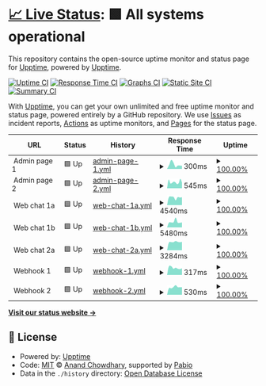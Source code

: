 # [📈 Live Status](https://upptime.github.io/upptime): <!--live status--> **🟩 All systems operational**

This repository contains the open-source uptime monitor and status page for [Upptime](https://upptime.js.org), powered by [Upptime](https://github.com/upptime/upptime).

[![Uptime CI](https://github.com/metabirds/service-monitor-1/workflows/Uptime%20CI/badge.svg)](https://github.com/metabirds/service-monitor-1/actions?query=workflow%3A%22Uptime+CI%22)
[![Response Time CI](https://github.com/metabirds/service-monitor-1/workflows/Response%20Time%20CI/badge.svg)](https://github.com/metabirds/service-monitor-1/actions?query=workflow%3A%22Response+Time+CI%22)
[![Graphs CI](https://github.com/metabirds/service-monitor-1/workflows/Graphs%20CI/badge.svg)](https://github.com/metabirds/service-monitor-1/actions?query=workflow%3A%22Graphs+CI%22)
[![Static Site CI](https://github.com/metabirds/service-monitor-1/workflows/Static%20Site%20CI/badge.svg)](https://github.com/metabirds/service-monitor-1/actions?query=workflow%3A%22Static+Site+CI%22)
[![Summary CI](https://github.com/metabirds/service-monitor-1/workflows/Summary%20CI/badge.svg)](https://github.com/metabirds/service-monitor-1/actions?query=workflow%3A%22Summary+CI%22)

With [Upptime](https://upptime.js.org), you can get your own unlimited and free uptime monitor and status page, powered entirely by a GitHub repository. We use [Issues](https://github.com/upptime/upptime/issues) as incident reports, [Actions](https://github.com/metabirds/service-monitor-1/actions) as uptime monitors, and [Pages](https://upptime.github.io/upptime) for the status page.

<!--start: status pages-->
<!-- This summary is generated by Upptime (https://github.com/upptime/upptime) -->
<!-- Do not edit this manually, your changes will be overwritten -->
<!-- prettier-ignore -->
| URL | Status | History | Response Time | Uptime |
| --- | ------ | ------- | ------------- | ------ |
| <img alt="" src="https://icons.duckduckgo.com/ip3/null.ico" height="13"> Admin page 1 | 🟩 Up | [admin-page-1.yml](https://github.com/metabirds/service-monitor-1/commits/HEAD/history/admin-page-1.yml) | <details><summary><img alt="Response time graph" src="./graphs/admin-page-1/response-time-week.png" height="20"> 300ms</summary><br><a href="https://status.botbird.biz/history/admin-page-1"><img alt="Response time 242" src="https://img.shields.io/endpoint?url=https%3A%2F%2Fraw.githubusercontent.com%2Fmetabirds%2Fservice-monitor-1%2FHEAD%2Fapi%2Fadmin-page-1%2Fresponse-time.json"></a><br><a href="https://status.botbird.biz/history/admin-page-1"><img alt="24-hour response time 216" src="https://img.shields.io/endpoint?url=https%3A%2F%2Fraw.githubusercontent.com%2Fmetabirds%2Fservice-monitor-1%2FHEAD%2Fapi%2Fadmin-page-1%2Fresponse-time-day.json"></a><br><a href="https://status.botbird.biz/history/admin-page-1"><img alt="7-day response time 300" src="https://img.shields.io/endpoint?url=https%3A%2F%2Fraw.githubusercontent.com%2Fmetabirds%2Fservice-monitor-1%2FHEAD%2Fapi%2Fadmin-page-1%2Fresponse-time-week.json"></a><br><a href="https://status.botbird.biz/history/admin-page-1"><img alt="30-day response time 284" src="https://img.shields.io/endpoint?url=https%3A%2F%2Fraw.githubusercontent.com%2Fmetabirds%2Fservice-monitor-1%2FHEAD%2Fapi%2Fadmin-page-1%2Fresponse-time-month.json"></a><br><a href="https://status.botbird.biz/history/admin-page-1"><img alt="1-year response time 243" src="https://img.shields.io/endpoint?url=https%3A%2F%2Fraw.githubusercontent.com%2Fmetabirds%2Fservice-monitor-1%2FHEAD%2Fapi%2Fadmin-page-1%2Fresponse-time-year.json"></a></details> | <details><summary><a href="https://status.botbird.biz/history/admin-page-1">100.00%</a></summary><a href="https://status.botbird.biz/history/admin-page-1"><img alt="All-time uptime 100.00%" src="https://img.shields.io/endpoint?url=https%3A%2F%2Fraw.githubusercontent.com%2Fmetabirds%2Fservice-monitor-1%2FHEAD%2Fapi%2Fadmin-page-1%2Fuptime.json"></a><br><a href="https://status.botbird.biz/history/admin-page-1"><img alt="24-hour uptime 100.00%" src="https://img.shields.io/endpoint?url=https%3A%2F%2Fraw.githubusercontent.com%2Fmetabirds%2Fservice-monitor-1%2FHEAD%2Fapi%2Fadmin-page-1%2Fuptime-day.json"></a><br><a href="https://status.botbird.biz/history/admin-page-1"><img alt="7-day uptime 100.00%" src="https://img.shields.io/endpoint?url=https%3A%2F%2Fraw.githubusercontent.com%2Fmetabirds%2Fservice-monitor-1%2FHEAD%2Fapi%2Fadmin-page-1%2Fuptime-week.json"></a><br><a href="https://status.botbird.biz/history/admin-page-1"><img alt="30-day uptime 100.00%" src="https://img.shields.io/endpoint?url=https%3A%2F%2Fraw.githubusercontent.com%2Fmetabirds%2Fservice-monitor-1%2FHEAD%2Fapi%2Fadmin-page-1%2Fuptime-month.json"></a><br><a href="https://status.botbird.biz/history/admin-page-1"><img alt="1-year uptime 100.00%" src="https://img.shields.io/endpoint?url=https%3A%2F%2Fraw.githubusercontent.com%2Fmetabirds%2Fservice-monitor-1%2FHEAD%2Fapi%2Fadmin-page-1%2Fuptime-year.json"></a></details>
| <img alt="" src="https://icons.duckduckgo.com/ip3/null.ico" height="13"> Admin page 2 | 🟩 Up | [admin-page-2.yml](https://github.com/metabirds/service-monitor-1/commits/HEAD/history/admin-page-2.yml) | <details><summary><img alt="Response time graph" src="./graphs/admin-page-2/response-time-week.png" height="20"> 545ms</summary><br><a href="https://status.botbird.biz/history/admin-page-2"><img alt="Response time 548" src="https://img.shields.io/endpoint?url=https%3A%2F%2Fraw.githubusercontent.com%2Fmetabirds%2Fservice-monitor-1%2FHEAD%2Fapi%2Fadmin-page-2%2Fresponse-time.json"></a><br><a href="https://status.botbird.biz/history/admin-page-2"><img alt="24-hour response time 491" src="https://img.shields.io/endpoint?url=https%3A%2F%2Fraw.githubusercontent.com%2Fmetabirds%2Fservice-monitor-1%2FHEAD%2Fapi%2Fadmin-page-2%2Fresponse-time-day.json"></a><br><a href="https://status.botbird.biz/history/admin-page-2"><img alt="7-day response time 545" src="https://img.shields.io/endpoint?url=https%3A%2F%2Fraw.githubusercontent.com%2Fmetabirds%2Fservice-monitor-1%2FHEAD%2Fapi%2Fadmin-page-2%2Fresponse-time-week.json"></a><br><a href="https://status.botbird.biz/history/admin-page-2"><img alt="30-day response time 538" src="https://img.shields.io/endpoint?url=https%3A%2F%2Fraw.githubusercontent.com%2Fmetabirds%2Fservice-monitor-1%2FHEAD%2Fapi%2Fadmin-page-2%2Fresponse-time-month.json"></a><br><a href="https://status.botbird.biz/history/admin-page-2"><img alt="1-year response time 534" src="https://img.shields.io/endpoint?url=https%3A%2F%2Fraw.githubusercontent.com%2Fmetabirds%2Fservice-monitor-1%2FHEAD%2Fapi%2Fadmin-page-2%2Fresponse-time-year.json"></a></details> | <details><summary><a href="https://status.botbird.biz/history/admin-page-2">100.00%</a></summary><a href="https://status.botbird.biz/history/admin-page-2"><img alt="All-time uptime 99.99%" src="https://img.shields.io/endpoint?url=https%3A%2F%2Fraw.githubusercontent.com%2Fmetabirds%2Fservice-monitor-1%2FHEAD%2Fapi%2Fadmin-page-2%2Fuptime.json"></a><br><a href="https://status.botbird.biz/history/admin-page-2"><img alt="24-hour uptime 100.00%" src="https://img.shields.io/endpoint?url=https%3A%2F%2Fraw.githubusercontent.com%2Fmetabirds%2Fservice-monitor-1%2FHEAD%2Fapi%2Fadmin-page-2%2Fuptime-day.json"></a><br><a href="https://status.botbird.biz/history/admin-page-2"><img alt="7-day uptime 100.00%" src="https://img.shields.io/endpoint?url=https%3A%2F%2Fraw.githubusercontent.com%2Fmetabirds%2Fservice-monitor-1%2FHEAD%2Fapi%2Fadmin-page-2%2Fuptime-week.json"></a><br><a href="https://status.botbird.biz/history/admin-page-2"><img alt="30-day uptime 100.00%" src="https://img.shields.io/endpoint?url=https%3A%2F%2Fraw.githubusercontent.com%2Fmetabirds%2Fservice-monitor-1%2FHEAD%2Fapi%2Fadmin-page-2%2Fuptime-month.json"></a><br><a href="https://status.botbird.biz/history/admin-page-2"><img alt="1-year uptime 99.99%" src="https://img.shields.io/endpoint?url=https%3A%2F%2Fraw.githubusercontent.com%2Fmetabirds%2Fservice-monitor-1%2FHEAD%2Fapi%2Fadmin-page-2%2Fuptime-year.json"></a></details>
| <img alt="" src="https://icons.duckduckgo.com/ip3/null.ico" height="13"> Web chat 1a | 🟩 Up | [web-chat-1a.yml](https://github.com/metabirds/service-monitor-1/commits/HEAD/history/web-chat-1a.yml) | <details><summary><img alt="Response time graph" src="./graphs/web-chat-1a/response-time-week.png" height="20"> 4540ms</summary><br><a href="https://status.botbird.biz/history/web-chat-1a"><img alt="Response time 5535" src="https://img.shields.io/endpoint?url=https%3A%2F%2Fraw.githubusercontent.com%2Fmetabirds%2Fservice-monitor-1%2FHEAD%2Fapi%2Fweb-chat-1a%2Fresponse-time.json"></a><br><a href="https://status.botbird.biz/history/web-chat-1a"><img alt="24-hour response time 4703" src="https://img.shields.io/endpoint?url=https%3A%2F%2Fraw.githubusercontent.com%2Fmetabirds%2Fservice-monitor-1%2FHEAD%2Fapi%2Fweb-chat-1a%2Fresponse-time-day.json"></a><br><a href="https://status.botbird.biz/history/web-chat-1a"><img alt="7-day response time 4540" src="https://img.shields.io/endpoint?url=https%3A%2F%2Fraw.githubusercontent.com%2Fmetabirds%2Fservice-monitor-1%2FHEAD%2Fapi%2Fweb-chat-1a%2Fresponse-time-week.json"></a><br><a href="https://status.botbird.biz/history/web-chat-1a"><img alt="30-day response time 4877" src="https://img.shields.io/endpoint?url=https%3A%2F%2Fraw.githubusercontent.com%2Fmetabirds%2Fservice-monitor-1%2FHEAD%2Fapi%2Fweb-chat-1a%2Fresponse-time-month.json"></a><br><a href="https://status.botbird.biz/history/web-chat-1a"><img alt="1-year response time 5565" src="https://img.shields.io/endpoint?url=https%3A%2F%2Fraw.githubusercontent.com%2Fmetabirds%2Fservice-monitor-1%2FHEAD%2Fapi%2Fweb-chat-1a%2Fresponse-time-year.json"></a></details> | <details><summary><a href="https://status.botbird.biz/history/web-chat-1a">100.00%</a></summary><a href="https://status.botbird.biz/history/web-chat-1a"><img alt="All-time uptime 99.79%" src="https://img.shields.io/endpoint?url=https%3A%2F%2Fraw.githubusercontent.com%2Fmetabirds%2Fservice-monitor-1%2FHEAD%2Fapi%2Fweb-chat-1a%2Fuptime.json"></a><br><a href="https://status.botbird.biz/history/web-chat-1a"><img alt="24-hour uptime 100.00%" src="https://img.shields.io/endpoint?url=https%3A%2F%2Fraw.githubusercontent.com%2Fmetabirds%2Fservice-monitor-1%2FHEAD%2Fapi%2Fweb-chat-1a%2Fuptime-day.json"></a><br><a href="https://status.botbird.biz/history/web-chat-1a"><img alt="7-day uptime 100.00%" src="https://img.shields.io/endpoint?url=https%3A%2F%2Fraw.githubusercontent.com%2Fmetabirds%2Fservice-monitor-1%2FHEAD%2Fapi%2Fweb-chat-1a%2Fuptime-week.json"></a><br><a href="https://status.botbird.biz/history/web-chat-1a"><img alt="30-day uptime 100.00%" src="https://img.shields.io/endpoint?url=https%3A%2F%2Fraw.githubusercontent.com%2Fmetabirds%2Fservice-monitor-1%2FHEAD%2Fapi%2Fweb-chat-1a%2Fuptime-month.json"></a><br><a href="https://status.botbird.biz/history/web-chat-1a"><img alt="1-year uptime 99.78%" src="https://img.shields.io/endpoint?url=https%3A%2F%2Fraw.githubusercontent.com%2Fmetabirds%2Fservice-monitor-1%2FHEAD%2Fapi%2Fweb-chat-1a%2Fuptime-year.json"></a></details>
| <img alt="" src="https://icons.duckduckgo.com/ip3/null.ico" height="13"> Web chat 1b | 🟩 Up | [web-chat-1b.yml](https://github.com/metabirds/service-monitor-1/commits/HEAD/history/web-chat-1b.yml) | <details><summary><img alt="Response time graph" src="./graphs/web-chat-1b/response-time-week.png" height="20"> 5480ms</summary><br><a href="https://status.botbird.biz/history/web-chat-1b"><img alt="Response time 4980" src="https://img.shields.io/endpoint?url=https%3A%2F%2Fraw.githubusercontent.com%2Fmetabirds%2Fservice-monitor-1%2FHEAD%2Fapi%2Fweb-chat-1b%2Fresponse-time.json"></a><br><a href="https://status.botbird.biz/history/web-chat-1b"><img alt="24-hour response time 4897" src="https://img.shields.io/endpoint?url=https%3A%2F%2Fraw.githubusercontent.com%2Fmetabirds%2Fservice-monitor-1%2FHEAD%2Fapi%2Fweb-chat-1b%2Fresponse-time-day.json"></a><br><a href="https://status.botbird.biz/history/web-chat-1b"><img alt="7-day response time 5480" src="https://img.shields.io/endpoint?url=https%3A%2F%2Fraw.githubusercontent.com%2Fmetabirds%2Fservice-monitor-1%2FHEAD%2Fapi%2Fweb-chat-1b%2Fresponse-time-week.json"></a><br><a href="https://status.botbird.biz/history/web-chat-1b"><img alt="30-day response time 5034" src="https://img.shields.io/endpoint?url=https%3A%2F%2Fraw.githubusercontent.com%2Fmetabirds%2Fservice-monitor-1%2FHEAD%2Fapi%2Fweb-chat-1b%2Fresponse-time-month.json"></a><br><a href="https://status.botbird.biz/history/web-chat-1b"><img alt="1-year response time 4985" src="https://img.shields.io/endpoint?url=https%3A%2F%2Fraw.githubusercontent.com%2Fmetabirds%2Fservice-monitor-1%2FHEAD%2Fapi%2Fweb-chat-1b%2Fresponse-time-year.json"></a></details> | <details><summary><a href="https://status.botbird.biz/history/web-chat-1b">100.00%</a></summary><a href="https://status.botbird.biz/history/web-chat-1b"><img alt="All-time uptime 99.80%" src="https://img.shields.io/endpoint?url=https%3A%2F%2Fraw.githubusercontent.com%2Fmetabirds%2Fservice-monitor-1%2FHEAD%2Fapi%2Fweb-chat-1b%2Fuptime.json"></a><br><a href="https://status.botbird.biz/history/web-chat-1b"><img alt="24-hour uptime 100.00%" src="https://img.shields.io/endpoint?url=https%3A%2F%2Fraw.githubusercontent.com%2Fmetabirds%2Fservice-monitor-1%2FHEAD%2Fapi%2Fweb-chat-1b%2Fuptime-day.json"></a><br><a href="https://status.botbird.biz/history/web-chat-1b"><img alt="7-day uptime 100.00%" src="https://img.shields.io/endpoint?url=https%3A%2F%2Fraw.githubusercontent.com%2Fmetabirds%2Fservice-monitor-1%2FHEAD%2Fapi%2Fweb-chat-1b%2Fuptime-week.json"></a><br><a href="https://status.botbird.biz/history/web-chat-1b"><img alt="30-day uptime 100.00%" src="https://img.shields.io/endpoint?url=https%3A%2F%2Fraw.githubusercontent.com%2Fmetabirds%2Fservice-monitor-1%2FHEAD%2Fapi%2Fweb-chat-1b%2Fuptime-month.json"></a><br><a href="https://status.botbird.biz/history/web-chat-1b"><img alt="1-year uptime 99.80%" src="https://img.shields.io/endpoint?url=https%3A%2F%2Fraw.githubusercontent.com%2Fmetabirds%2Fservice-monitor-1%2FHEAD%2Fapi%2Fweb-chat-1b%2Fuptime-year.json"></a></details>
| <img alt="" src="https://icons.duckduckgo.com/ip3/null.ico" height="13"> Web chat 2a | 🟩 Up | [web-chat-2a.yml](https://github.com/metabirds/service-monitor-1/commits/HEAD/history/web-chat-2a.yml) | <details><summary><img alt="Response time graph" src="./graphs/web-chat-2a/response-time-week.png" height="20"> 3284ms</summary><br><a href="https://status.botbird.biz/history/web-chat-2a"><img alt="Response time 3158" src="https://img.shields.io/endpoint?url=https%3A%2F%2Fraw.githubusercontent.com%2Fmetabirds%2Fservice-monitor-1%2FHEAD%2Fapi%2Fweb-chat-2a%2Fresponse-time.json"></a><br><a href="https://status.botbird.biz/history/web-chat-2a"><img alt="24-hour response time 3313" src="https://img.shields.io/endpoint?url=https%3A%2F%2Fraw.githubusercontent.com%2Fmetabirds%2Fservice-monitor-1%2FHEAD%2Fapi%2Fweb-chat-2a%2Fresponse-time-day.json"></a><br><a href="https://status.botbird.biz/history/web-chat-2a"><img alt="7-day response time 3284" src="https://img.shields.io/endpoint?url=https%3A%2F%2Fraw.githubusercontent.com%2Fmetabirds%2Fservice-monitor-1%2FHEAD%2Fapi%2Fweb-chat-2a%2Fresponse-time-week.json"></a><br><a href="https://status.botbird.biz/history/web-chat-2a"><img alt="30-day response time 3293" src="https://img.shields.io/endpoint?url=https%3A%2F%2Fraw.githubusercontent.com%2Fmetabirds%2Fservice-monitor-1%2FHEAD%2Fapi%2Fweb-chat-2a%2Fresponse-time-month.json"></a><br><a href="https://status.botbird.biz/history/web-chat-2a"><img alt="1-year response time 3116" src="https://img.shields.io/endpoint?url=https%3A%2F%2Fraw.githubusercontent.com%2Fmetabirds%2Fservice-monitor-1%2FHEAD%2Fapi%2Fweb-chat-2a%2Fresponse-time-year.json"></a></details> | <details><summary><a href="https://status.botbird.biz/history/web-chat-2a">100.00%</a></summary><a href="https://status.botbird.biz/history/web-chat-2a"><img alt="All-time uptime 100.00%" src="https://img.shields.io/endpoint?url=https%3A%2F%2Fraw.githubusercontent.com%2Fmetabirds%2Fservice-monitor-1%2FHEAD%2Fapi%2Fweb-chat-2a%2Fuptime.json"></a><br><a href="https://status.botbird.biz/history/web-chat-2a"><img alt="24-hour uptime 100.00%" src="https://img.shields.io/endpoint?url=https%3A%2F%2Fraw.githubusercontent.com%2Fmetabirds%2Fservice-monitor-1%2FHEAD%2Fapi%2Fweb-chat-2a%2Fuptime-day.json"></a><br><a href="https://status.botbird.biz/history/web-chat-2a"><img alt="7-day uptime 100.00%" src="https://img.shields.io/endpoint?url=https%3A%2F%2Fraw.githubusercontent.com%2Fmetabirds%2Fservice-monitor-1%2FHEAD%2Fapi%2Fweb-chat-2a%2Fuptime-week.json"></a><br><a href="https://status.botbird.biz/history/web-chat-2a"><img alt="30-day uptime 100.00%" src="https://img.shields.io/endpoint?url=https%3A%2F%2Fraw.githubusercontent.com%2Fmetabirds%2Fservice-monitor-1%2FHEAD%2Fapi%2Fweb-chat-2a%2Fuptime-month.json"></a><br><a href="https://status.botbird.biz/history/web-chat-2a"><img alt="1-year uptime 100.00%" src="https://img.shields.io/endpoint?url=https%3A%2F%2Fraw.githubusercontent.com%2Fmetabirds%2Fservice-monitor-1%2FHEAD%2Fapi%2Fweb-chat-2a%2Fuptime-year.json"></a></details>
| <img alt="" src="https://icons.duckduckgo.com/ip3/null.ico" height="13"> Webhook 1 | 🟩 Up | [webhook-1.yml](https://github.com/metabirds/service-monitor-1/commits/HEAD/history/webhook-1.yml) | <details><summary><img alt="Response time graph" src="./graphs/webhook-1/response-time-week.png" height="20"> 317ms</summary><br><a href="https://status.botbird.biz/history/webhook-1"><img alt="Response time 269" src="https://img.shields.io/endpoint?url=https%3A%2F%2Fraw.githubusercontent.com%2Fmetabirds%2Fservice-monitor-1%2FHEAD%2Fapi%2Fwebhook-1%2Fresponse-time.json"></a><br><a href="https://status.botbird.biz/history/webhook-1"><img alt="24-hour response time 295" src="https://img.shields.io/endpoint?url=https%3A%2F%2Fraw.githubusercontent.com%2Fmetabirds%2Fservice-monitor-1%2FHEAD%2Fapi%2Fwebhook-1%2Fresponse-time-day.json"></a><br><a href="https://status.botbird.biz/history/webhook-1"><img alt="7-day response time 317" src="https://img.shields.io/endpoint?url=https%3A%2F%2Fraw.githubusercontent.com%2Fmetabirds%2Fservice-monitor-1%2FHEAD%2Fapi%2Fwebhook-1%2Fresponse-time-week.json"></a><br><a href="https://status.botbird.biz/history/webhook-1"><img alt="30-day response time 293" src="https://img.shields.io/endpoint?url=https%3A%2F%2Fraw.githubusercontent.com%2Fmetabirds%2Fservice-monitor-1%2FHEAD%2Fapi%2Fwebhook-1%2Fresponse-time-month.json"></a><br><a href="https://status.botbird.biz/history/webhook-1"><img alt="1-year response time 269" src="https://img.shields.io/endpoint?url=https%3A%2F%2Fraw.githubusercontent.com%2Fmetabirds%2Fservice-monitor-1%2FHEAD%2Fapi%2Fwebhook-1%2Fresponse-time-year.json"></a></details> | <details><summary><a href="https://status.botbird.biz/history/webhook-1">100.00%</a></summary><a href="https://status.botbird.biz/history/webhook-1"><img alt="All-time uptime 99.99%" src="https://img.shields.io/endpoint?url=https%3A%2F%2Fraw.githubusercontent.com%2Fmetabirds%2Fservice-monitor-1%2FHEAD%2Fapi%2Fwebhook-1%2Fuptime.json"></a><br><a href="https://status.botbird.biz/history/webhook-1"><img alt="24-hour uptime 100.00%" src="https://img.shields.io/endpoint?url=https%3A%2F%2Fraw.githubusercontent.com%2Fmetabirds%2Fservice-monitor-1%2FHEAD%2Fapi%2Fwebhook-1%2Fuptime-day.json"></a><br><a href="https://status.botbird.biz/history/webhook-1"><img alt="7-day uptime 100.00%" src="https://img.shields.io/endpoint?url=https%3A%2F%2Fraw.githubusercontent.com%2Fmetabirds%2Fservice-monitor-1%2FHEAD%2Fapi%2Fwebhook-1%2Fuptime-week.json"></a><br><a href="https://status.botbird.biz/history/webhook-1"><img alt="30-day uptime 100.00%" src="https://img.shields.io/endpoint?url=https%3A%2F%2Fraw.githubusercontent.com%2Fmetabirds%2Fservice-monitor-1%2FHEAD%2Fapi%2Fwebhook-1%2Fuptime-month.json"></a><br><a href="https://status.botbird.biz/history/webhook-1"><img alt="1-year uptime 99.99%" src="https://img.shields.io/endpoint?url=https%3A%2F%2Fraw.githubusercontent.com%2Fmetabirds%2Fservice-monitor-1%2FHEAD%2Fapi%2Fwebhook-1%2Fuptime-year.json"></a></details>
| <img alt="" src="https://icons.duckduckgo.com/ip3/null.ico" height="13"> Webhook 2 | 🟩 Up | [webhook-2.yml](https://github.com/metabirds/service-monitor-1/commits/HEAD/history/webhook-2.yml) | <details><summary><img alt="Response time graph" src="./graphs/webhook-2/response-time-week.png" height="20"> 530ms</summary><br><a href="https://status.botbird.biz/history/webhook-2"><img alt="Response time 551" src="https://img.shields.io/endpoint?url=https%3A%2F%2Fraw.githubusercontent.com%2Fmetabirds%2Fservice-monitor-1%2FHEAD%2Fapi%2Fwebhook-2%2Fresponse-time.json"></a><br><a href="https://status.botbird.biz/history/webhook-2"><img alt="24-hour response time 527" src="https://img.shields.io/endpoint?url=https%3A%2F%2Fraw.githubusercontent.com%2Fmetabirds%2Fservice-monitor-1%2FHEAD%2Fapi%2Fwebhook-2%2Fresponse-time-day.json"></a><br><a href="https://status.botbird.biz/history/webhook-2"><img alt="7-day response time 530" src="https://img.shields.io/endpoint?url=https%3A%2F%2Fraw.githubusercontent.com%2Fmetabirds%2Fservice-monitor-1%2FHEAD%2Fapi%2Fwebhook-2%2Fresponse-time-week.json"></a><br><a href="https://status.botbird.biz/history/webhook-2"><img alt="30-day response time 539" src="https://img.shields.io/endpoint?url=https%3A%2F%2Fraw.githubusercontent.com%2Fmetabirds%2Fservice-monitor-1%2FHEAD%2Fapi%2Fwebhook-2%2Fresponse-time-month.json"></a><br><a href="https://status.botbird.biz/history/webhook-2"><img alt="1-year response time 551" src="https://img.shields.io/endpoint?url=https%3A%2F%2Fraw.githubusercontent.com%2Fmetabirds%2Fservice-monitor-1%2FHEAD%2Fapi%2Fwebhook-2%2Fresponse-time-year.json"></a></details> | <details><summary><a href="https://status.botbird.biz/history/webhook-2">100.00%</a></summary><a href="https://status.botbird.biz/history/webhook-2"><img alt="All-time uptime 99.99%" src="https://img.shields.io/endpoint?url=https%3A%2F%2Fraw.githubusercontent.com%2Fmetabirds%2Fservice-monitor-1%2FHEAD%2Fapi%2Fwebhook-2%2Fuptime.json"></a><br><a href="https://status.botbird.biz/history/webhook-2"><img alt="24-hour uptime 100.00%" src="https://img.shields.io/endpoint?url=https%3A%2F%2Fraw.githubusercontent.com%2Fmetabirds%2Fservice-monitor-1%2FHEAD%2Fapi%2Fwebhook-2%2Fuptime-day.json"></a><br><a href="https://status.botbird.biz/history/webhook-2"><img alt="7-day uptime 100.00%" src="https://img.shields.io/endpoint?url=https%3A%2F%2Fraw.githubusercontent.com%2Fmetabirds%2Fservice-monitor-1%2FHEAD%2Fapi%2Fwebhook-2%2Fuptime-week.json"></a><br><a href="https://status.botbird.biz/history/webhook-2"><img alt="30-day uptime 100.00%" src="https://img.shields.io/endpoint?url=https%3A%2F%2Fraw.githubusercontent.com%2Fmetabirds%2Fservice-monitor-1%2FHEAD%2Fapi%2Fwebhook-2%2Fuptime-month.json"></a><br><a href="https://status.botbird.biz/history/webhook-2"><img alt="1-year uptime 99.99%" src="https://img.shields.io/endpoint?url=https%3A%2F%2Fraw.githubusercontent.com%2Fmetabirds%2Fservice-monitor-1%2FHEAD%2Fapi%2Fwebhook-2%2Fuptime-year.json"></a></details>

<!--end: status pages-->

[**Visit our status website →**](https://upptime.github.io/upptime)

## 📄 License

- Powered by: [Upptime](https://github.com/upptime/upptime)
- Code: [MIT](./LICENSE) © [Anand Chowdhary](https://anandchowdhary.com), supported by [Pabio](https://pabio.com)
- Data in the `./history` directory: [Open Database License](https://opendatacommons.org/licenses/odbl/1-0/)
